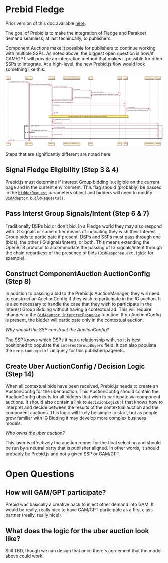# Prebid Fledge

Prior version of this doc available [here](PrebidFledgeOld.md).

The goal of Prebid is to make the integration of Fledge and Parakeet demand seamless, at last techincally, to publishers.

Component Auctions make it possible for publishers to continue working with multiple SSPs. As noted above, the biggest open question is how/if GAM/GPT will provide an integration method that makes it possible for other SSPs to integrate. At a high-level, the new Prebid.js flow would look something like this:

![Prebid.js Fledge Overview Diagram](out/prebid_fledge_overview/prebid_fledge_overview.png)

Steps that are significantly different are noted here:

## Signal Fledge Eligibility (Step 3 & 4)
Prebid.js must determine if Interest Group bidding is eligible on the current page and in the current environment. This flag should (probably) be passed in the [`bidderRequest`](https://docs.prebid.org/dev-docs/bidder-adaptor.html#bidderrequest-parameters) parameters object and bidders will need to modify [`BidAdaptor.buildRequests()`](https://docs.prebid.org/dev-docs/bidder-adaptor.html#building-the-request).

## Pass Interst Group Signals/Intent (Step 6 & 7)
Traditionally DSPs bid or don't bid. In a Fledge world they may also respond with IG signals or some other means of indicating they wish their Interest Group bids to participate if present. DSPs and SSPs must pass through one (bids), the other (IG signals/intent), or both. This means extending the OpenRTB protocol to accommodate the passing of IG signals/intent through the chain regardless of the presence of bids (`BidResponse.ext.igbid` for example).

## Construct ComponentAuction AuctionConfig (Step 8)
In addition to passing a bid to the Prebid.js AuctionManager, they will need to construct an AuctionConfig if they wish to participate in the IG auction. It is also necessary to handle the case that they wish to participate in the Interest Group Bidding without having a contextual ad. This will require changes to the [`BidAdaptor.interpretResponse`](https://docs.prebid.org/dev-docs/bidder-adaptor.html#interpreting-the-response) function. If no AuctionConfig is present, the bidder will participate only in the contextual auction.

*Why should the SSP construct the AuctionConfig?*

The SSP knows which DSPs it has a relationship with, so it is best positioned to populate the `interestGroupBuyers` field. It can also populate the `decisionLogicUrl` uniquely for this publisher/page/etc.

## Create Uber AuctionConfig / Decision Logic (Step 14)
When all contextual bids have been received, Prebid.js needs to create an AuctionConfig for the uber auction. This AuctionConfig should contain the AuctionConfig objects for all bidders that wish to particpate via component auctions. It should also contain a link to `decisionLogicUrl` that knows how to interpret and decide between the results of the contextual auction and the component auctions. This logic will likely be simple to start, but as people grow familiar with IG Bidding it may develop more complex business models.

*Who owns the uber auction?*

This layer is effectively the auction runner for the final selection and should be run by a neutral party that is publisher aligned. In other words, it should probably be Prebid.js and not a given SSP or GAM/GPT.

# Open Questions
## How will GAM/GPT participate?
Prebid was basically a creative hack to inject other demand into GAM. It would be really, really nice to have GAM/GPT participate as a first class partner (really, really nice!).

## What does the logic for the uber auction look like?
Still TBD, though we can design that once there's agreement that the model above could work.

## 